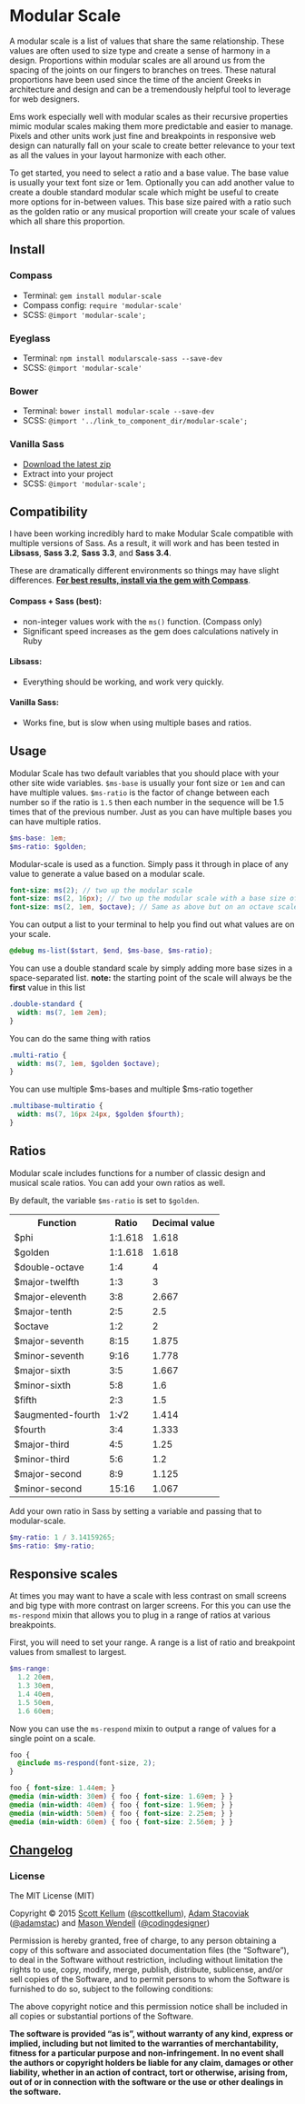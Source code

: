 # Modular Scale

A modular scale is a list of values that share the same relationship. These values are often used to size type and create a sense of harmony in a design. Proportions within modular scales are all around us from the spacing of the joints on our fingers to branches on trees. These natural proportions have been used since the time of the ancient Greeks in architecture and design and can be a tremendously helpful tool to leverage for web designers.

Ems work especially well with modular scales as their recursive properties mimic modular scales making them more predictable and easier to manage. Pixels and other units work just fine and breakpoints in responsive web design can naturally fall on your scale to create better relevance to your text as all the values in your layout harmonize with each other.

To get started, you need to select a ratio and a base value. The base value is usually your text font size or 1em. Optionally you can add another value to create a double standard modular scale which might be useful to create more options for in-between values. This base size paired with a ratio such as the golden ratio or any musical proportion will create your scale of values which all share this proportion.

## Install

### Compass

* Terminal: `gem install modular-scale`
* Compass config: `require 'modular-scale'`
* SCSS: `@import 'modular-scale';`

### Eyeglass

* Terminal: `npm install modularscale-sass --save-dev`
* SCSS: `@import 'modular-scale'`

### Bower

* Terminal: `bower install modular-scale --save-dev`
* SCSS: `@import '../link_to_component_dir/modular-scale';`

### Vanilla Sass

* [Download the latest zip](https://github.com/Team-Sass/modular-scale/releases/latest)
* Extract into your project
* SCSS: `@import 'modular-scale';`

## Compatibility

I have been working incredibly hard to make Modular Scale compatible with multiple versions of Sass. As a result, it will work and has been tested in **Libsass**, **Sass 3.2**, **Sass 3.3**, and **Sass 3.4**.

These are dramatically different environments so things may have slight differences. **[For best results, install via the gem with Compass](https://github.com/Team-Sass/modular-scale/tree/2.x#compass)**.

#### **Compass + Sass (best):**

  * non-integer values work with the `ms()` function. (Compass only)
  * Significant speed increases as the gem does calculations natively in Ruby

#### **Libsass:**

  * Everything should be working, and work very quickly.

#### **Vanilla Sass:**

  * Works fine, but is slow when using multiple bases and ratios.

## Usage

Modular Scale has two default variables that you should place with your other site wide variables. `$ms-base` is usually your font size or `1em` and can have multiple values. `$ms-ratio` is the factor of change between each number so if the ratio is `1.5` then each number in the sequence will be 1.5 times that of the previous number. Just as you can have multiple bases you can have multiple ratios.

```scss
$ms-base: 1em;
$ms-ratio: $golden;
```

Modular-scale is used as a function. Simply pass it through in place of any value to generate a value based on a modular scale.

```scss
font-size: ms(2); // two up the modular scale
font-size: ms(2, 16px); // two up the modular scale with a base size of 16px, default is 1em
font-size: ms(2, 1em, $octave); // Same as above but on an octave scale
```

You can output a list to your terminal to help you find out what values are on your scale.

```scss
@debug ms-list($start, $end, $ms-base, $ms-ratio);
```

You can use a double standard scale by simply adding more base sizes in a space-separated list.
**note:** the starting point of the scale will always be the **first** value in this list

```scss
.double-standard {
  width: ms(7, 1em 2em);
}
```

You can do the same thing with ratios

```scss
.multi-ratio {
  width: ms(7, 1em, $golden $octave);
}
```

You can use multiple $ms-bases and multiple $ms-ratio together

```scss
.multibase-multiratio {
  width: ms(7, 16px 24px, $golden $fourth);
}
```

## Ratios

Modular scale includes functions for a number of classic design and musical scale ratios. You can add your own ratios as well.

By default, the variable `$ms-ratio` is set to `$golden`.

<table>

  <tr><th>Function</th><th>Ratio</th><th>Decimal value</th></tr>

  <tr><td>$phi</td><td>1:1.618</td><td>1.618</td></tr>
  <tr><td>$golden</td><td>1:1.618</td><td>1.618</td></tr>
  <tr><td>$double-octave</td><td>1:4</td><td>4</td></tr>
  <tr><td>$major-twelfth</td><td>1:3</td><td>3</td></tr>
  <tr><td>$major-eleventh</td><td>3:8</td><td>2.667</td></tr>
  <tr><td>$major-tenth</td><td>2:5</td><td>2.5</td></tr>
  <tr><td>$octave</td><td>1:2</td><td>2</td></tr>
  <tr><td>$major-seventh</td><td>8:15</td><td>1.875</td></tr>
  <tr><td>$minor-seventh</td><td>9:16</td><td>1.778</td></tr>
  <tr><td>$major-sixth</td><td>3:5</td><td>1.667</td></tr>
  <tr><td>$minor-sixth</td><td>5:8</td><td>1.6</td></tr>
  <tr><td>$fifth</td><td>2:3</td><td>1.5</td></tr>
  <tr><td>$augmented-fourth</td><td>1:√2</td><td>1.414</td></tr>
  <tr><td>$fourth</td><td>3:4</td><td>1.333</td></tr>
  <tr><td>$major-third</td><td>4:5</td><td>1.25</td></tr>
  <tr><td>$minor-third</td><td>5:6</td><td>1.2</td></tr>
  <tr><td>$major-second</td><td>8:9</td><td>1.125</td></tr>
  <tr><td>$minor-second</td><td>15:16</td><td>1.067</td></tr>

</table>

Add your own ratio in Sass by setting a variable and passing that to modular-scale.

```scss
$my-ratio: 1 / 3.14159265;
$ms-ratio: $my-ratio;
```

## Responsive scales

At times you may want to have a scale with less contrast on small screens and big type with more contrast on larger screens. For this you can use the `ms-respond` mixin that allows you to plug in a range of ratios at various breakpoints.

First, you will need to set your range. A range is a list of ratio and breakpoint values from smallest to largest.

```scss
$ms-range:
  1.2 20em,
  1.3 30em,
  1.4 40em,
  1.5 50em,
  1.6 60em;
```

Now you can use the `ms-respond` mixin to output a range of values for a single point on a scale.

```scss
foo {
  @include ms-respond(font-size, 2);
}
```

```css
foo { font-size: 1.44em; }
@media (min-width: 30em) { foo { font-size: 1.69em; } }
@media (min-width: 40em) { foo { font-size: 1.96em; } }
@media (min-width: 50em) { foo { font-size: 2.25em; } }
@media (min-width: 60em) { foo { font-size: 2.56em; } }
```

## [Changelog](https://github.com/Team-Sass/modular-scale/releases)

### License

The MIT License (MIT)

Copyright © 2015 [Scott Kellum](http://www.scottkellum.com/) ([@scottkellum](http://twitter.com/scottkellum)), [Adam Stacoviak](http://adamstacoviak.com/) ([@adamstac](http://twitter.com/adamstac)) and [Mason Wendell](http://thecodingdesigner.com/) ([@codingdesigner](http://twitter.com/codingdesigner))

Permission is hereby granted, free of charge, to any person obtaining a copy of this software and associated documentation files (the “Software”), to deal in the Software without restriction, including without limitation the rights to use, copy, modify, merge, publish, distribute, sublicense, and/or sell copies of the Software, and to permit persons to whom the Software is furnished to do so, subject to the following conditions:

The above copyright notice and this permission notice shall be included in all copies or substantial portions of the Software.

**The software is provided “as is”, without warranty of any kind, express or implied, including but not limited to the warranties of merchantability, fitness for a particular purpose and non-infringement. In no event shall the authors or copyright holders be liable for any claim, damages or other liability, whether in an action of contract, tort or otherwise, arising from, out of or in connection with the software or the use or other dealings in the software.**
